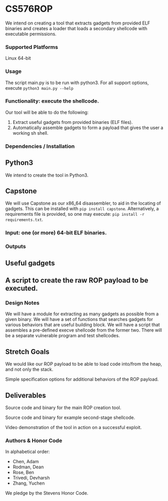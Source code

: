 # CS576ROP

We intend on creating a tool that extracts gadgets from provided ELF binaries and creates a loader that loads a secondary shellcode with executable permissions.

### Supported Platforms
Linux 64-bit

### Usage
The script main.py is to be run with python3.
For all support options, execute
`python3 main.py --help`

### Functionality: execute the shellcode.

Our tool will be able to do the following:
1) Extract useful gadgets from provided binaries (ELF files).
2) Automatically assemble gadgets to form a payload that gives the user a working sh shell.

### Dependencies / Installation

## Python3
We intend to create the tool in Python3.

## Capstone
We will use Capstone as our x86_64 disassembler, to aid in the locating of gadgets.
This can be installed with `pip install capstone`.
Alternatively, a requirements file is provided, so one may execute:
`pip install -r requirements.txt`.

### Input: one (or more) 64-bit ELF binaries.

### Outputs

## Useful gadgets

## A script to create the raw ROP payload to be executed.

### Design Notes

We will have a module for extracting as many gadgets as possible from a given binary.
We will have a set of functions that searches gadgets for various behaviors that are useful building block.
We will have a script that assembles a pre-defined execve shellcode from the former two.
There will be a separate vulnerable program and test shellcodes.

## Stretch Goals

We would like our ROP payload to be able to load code into/from the heap, and not only the stack.

Simple specification options for additional behaviors of the ROP payload.

## Deliverables

Source code and binary for the main ROP creation tool.

Source code and binary for example second-stage shellcode.

Video demonstration of the tool in action on a successful exploit.


### Authors & Honor Code
In alphabetical order:
 - Chen, Adam
 - Rodman, Dean
 - Rose, Ben
 - Trivedi, Devharsh
 - Zhang, Yuchen

We pledge by the Stevens Honor Code.
